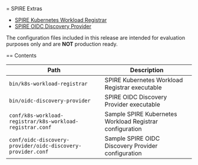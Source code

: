 = SPIRE Extras

- [SPIRE Kubernetes Workload Registrar](https://github.com/spiffe/spire/blob/main/support/k8s/k8s-workload-registrar/README.md)
- [SPIRE OIDC Discovery Provider](https://github.com/spiffe/spire/blob/main/support/oidc-discovery-provider/README.md)

The configuration files included in this release are intended for evaluation
purposes only and are **NOT** production ready.

== Contents

| Path                                                        | Description                                              |
|-------------------------------------------------------------|----------------------------------------------------------|
| `bin/k8s-workload-registrar`                                | SPIRE Kubernetes Workload Registrar executable           |
| `bin/oidc-discovery-provider`                               | SPIRE OIDC Discovery Provider executable                 |
| `conf/k8s-workload-registrar/k8s-workload-registrar.conf`   | Sample SPIRE Kubernetes Workload Registrar configuration |
| `conf/oidc-discovery-provider/oidc-discovery-provider.conf` | Sample SPIRE OIDC Discovery Provider configuration       |
